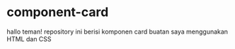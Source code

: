 # component-card
hallo teman! repository ini berisi komponen card buatan saya menggunakan HTML dan CSS
